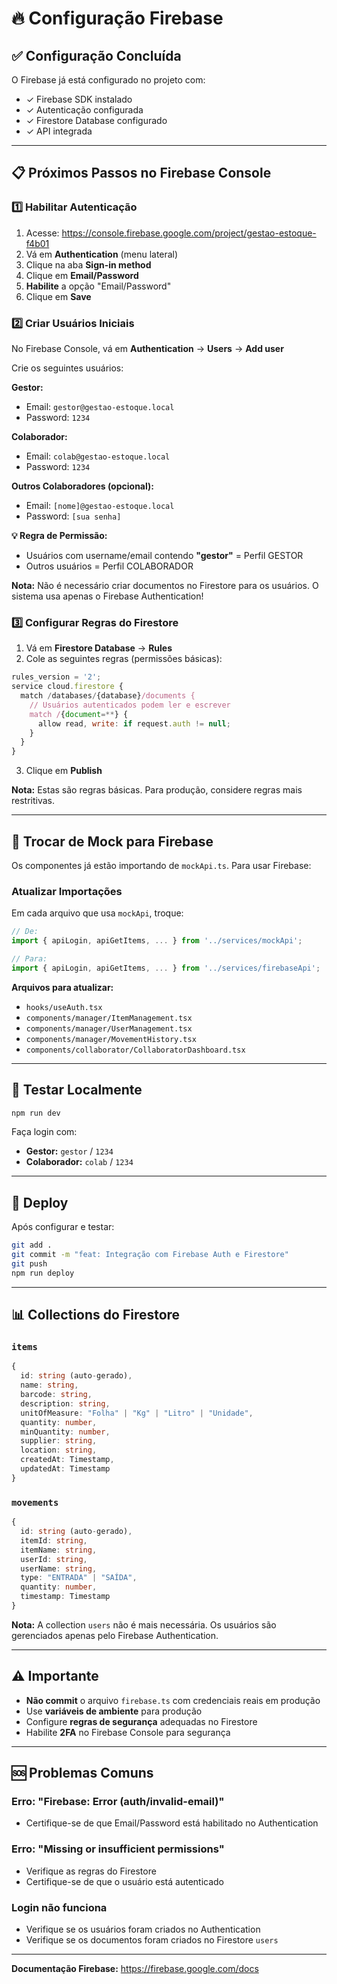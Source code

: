 # 🔥 Configuração Firebase

## ✅ Configuração Concluída

O Firebase já está configurado no projeto com:
- ✓ Firebase SDK instalado
- ✓ Autenticação configurada
- ✓ Firestore Database configurado
- ✓ API integrada

---

## 📋 Próximos Passos no Firebase Console

### 1️⃣ Habilitar Autenticação

1. Acesse: https://console.firebase.google.com/project/gestao-estoque-f4b01
2. Vá em **Authentication** (menu lateral)
3. Clique na aba **Sign-in method**
4. Clique em **Email/Password**
5. **Habilite** a opção "Email/Password"
6. Clique em **Save**

### 2️⃣ Criar Usuários Iniciais

No Firebase Console, vá em **Authentication** → **Users** → **Add user**

Crie os seguintes usuários:

**Gestor:**
- Email: `gestor@gestao-estoque.local`
- Password: `1234`

**Colaborador:**
- Email: `colab@gestao-estoque.local`
- Password: `1234`

**Outros Colaboradores (opcional):**
- Email: `[nome]@gestao-estoque.local`
- Password: `[sua senha]`

**💡 Regra de Permissão:**
- Usuários com username/email contendo **"gestor"** = Perfil GESTOR
- Outros usuários = Perfil COLABORADOR

**Nota:** Não é necessário criar documentos no Firestore para os usuários. O sistema usa apenas o Firebase Authentication!

### 3️⃣ Configurar Regras do Firestore

1. Vá em **Firestore Database** → **Rules**
2. Cole as seguintes regras (permissões básicas):

```javascript
rules_version = '2';
service cloud.firestore {
  match /databases/{database}/documents {
    // Usuários autenticados podem ler e escrever
    match /{document=**} {
      allow read, write: if request.auth != null;
    }
  }
}
```

3. Clique em **Publish**

**Nota:** Estas são regras básicas. Para produção, considere regras mais restritivas.

---

## 🔄 Trocar de Mock para Firebase

Os componentes já estão importando de `mockApi.ts`. Para usar Firebase:

### Atualizar Importações

Em cada arquivo que usa `mockApi`, troque:

```typescript
// De:
import { apiLogin, apiGetItems, ... } from '../services/mockApi';

// Para:
import { apiLogin, apiGetItems, ... } from '../services/firebaseApi';
```

**Arquivos para atualizar:**
- `hooks/useAuth.tsx`
- `components/manager/ItemManagement.tsx`
- `components/manager/UserManagement.tsx`
- `components/manager/MovementHistory.tsx`
- `components/collaborator/CollaboratorDashboard.tsx`

---

## 🧪 Testar Localmente

```bash
npm run dev
```

Faça login com:
- **Gestor:** `gestor` / `1234`
- **Colaborador:** `colab` / `1234`

---

## 🚀 Deploy

Após configurar e testar:

```bash
git add .
git commit -m "feat: Integração com Firebase Auth e Firestore"
git push
npm run deploy
```

---

## 📊 Collections do Firestore

### `items`
```typescript
{
  id: string (auto-gerado),
  name: string,
  barcode: string,
  description: string,
  unitOfMeasure: "Folha" | "Kg" | "Litro" | "Unidade",
  quantity: number,
  minQuantity: number,
  supplier: string,
  location: string,
  createdAt: Timestamp,
  updatedAt: Timestamp
}
```

### `movements`
```typescript
{
  id: string (auto-gerado),
  itemId: string,
  itemName: string,
  userId: string,
  userName: string,
  type: "ENTRADA" | "SAÍDA",
  quantity: number,
  timestamp: Timestamp
}
```

**Nota:** A collection `users` não é mais necessária. Os usuários são gerenciados apenas pelo Firebase Authentication.

---

## ⚠️ Importante

- **Não commit** o arquivo `firebase.ts` com credenciais reais em produção
- Use **variáveis de ambiente** para produção
- Configure **regras de segurança** adequadas no Firestore
- Habilite **2FA** no Firebase Console para segurança

---

## 🆘 Problemas Comuns

### Erro: "Firebase: Error (auth/invalid-email)"
- Certifique-se de que Email/Password está habilitado no Authentication

### Erro: "Missing or insufficient permissions"
- Verifique as regras do Firestore
- Certifique-se de que o usuário está autenticado

### Login não funciona
- Verifique se os usuários foram criados no Authentication
- Verifique se os documentos foram criados no Firestore `users`

---

**Documentação Firebase:** https://firebase.google.com/docs
